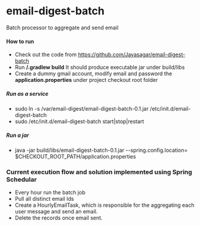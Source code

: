 # email-digest-batch
Batch processor to aggregate and send email

#### How to run
* Check out the code from https://github.com/Jayasagar/email-digest-batch
* Run **/.gradlew build** It should produce executable jar under build/libs
* Create a dummy gmail account, modify email and password the **application.properties** under project checkout root folder

##### Run as a service
* sudo ln -s /var/email-digest/email-digest-batch-0.1.jar /etc/init.d/email-digest-batch
* sudo /etc/init.d/email-digest-batch start|stop|restart

##### Run a jar
* java -jar build/libs/email-digest-batch-0.1.jar --spring.config.location= $CHECKOUT_ROOT_PATH/application.properties

### Current execution flow and solution implemented using Spring Schedular
* Every hour run the batch job
* Pull all distinct email Ids 
* Create a HourlyEmailTask, which is responsible for the aggregating each user message and send an email.
* Delete the records once email sent.